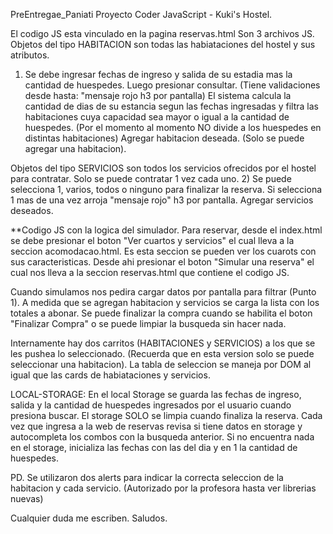 PreEntregae_Paniati
Proyecto Coder JavaScript - Kuki's Hostel.

El codigo JS esta vinculado en la pagina reservas.html Son 3 archivos JS.
Objetos del tipo HABITACION son todas las habiataciones del hostel y sus atributos. 

1) Se debe ingresar fechas de ingreso y salida de su estadia mas la cantidad de huespedes. Luego presionar consultar. (Tiene validaciones desde hasta: "mensaje rojo h3 por pantalla)
El sistema calcula la cantidad de dias de su estancia segun las fechas ingresadas y filtra las habitaciones cuya capacidad sea mayor o igual a la cantidad de huespedes. (Por el momento al momento NO divide a los huespedes en distintas habitaciones)
Agregar habitacion deseada. (Solo se puede agregar una habitacion).

Objetos del tipo SERVICIOS son todos los servicios ofrecidos por el hostel para contratar. Solo se puede contratar 1 vez cada uno.
2) Se puede selecciona 1, varios, todos o ninguno para finalizar la reserva. Si selecciona 1 mas de una vez arroja "mensaje rojo" h3 por pantalla.
Agregar servicios deseados.


**Codigo JS con la logica del simulador.
Para reservar, desde el index.html se debe presionar el boton "Ver cuartos y servicios" el cual lleva a la seccion acomodacao.html. Es esta seccion se pueden ver los cuarots con sus caracteristicas. Desde ahi presionar el boton "Simular una reserva" el cual nos lleva a la seccion reservas.html que contiene el codigo JS.

Cuando simulamos nos pedira cargar datos por pantalla para filtrar (Punto 1).
A medida que se agregan habitacion y servicios se carga la lista con los totales a abonar.
Se puede finalizar la compra cuando se habilita el boton "Finalizar Compra" o se puede limpiar la busqueda sin hacer nada.

Internamente hay dos carritos (HABITACIONES y SERVICIOS) a los que se les pushea lo seleccionado. (Recuerda que en esta version solo se puede seleccionar una habitacion). 
La tabla de seleccion se maneja por DOM al igual que las cards de habiataciones y servicios.

LOCAL-STORAGE:
En el local Storage se guarda las fechas de ingreso, salida y la cantidad de huespedes ingresados por el usuario cuando presiona buscar.
El storage SOLO se limpia cuando finaliza la reserva.
Cada vez que ingresa a la web de reservas revisa si tiene datos en storage y
autocompleta los combos con la busqueda anterior. Si no encuentra nada en el storage, inicializa las fechas con las del dia y en 1 la cantidad de huespedes.

PD. Se utilizaron dos alerts para indicar la correcta seleccion de la habitacion y cada servicio. (Autorizado por la profesora hasta ver librerias nuevas)

Cualquier duda me escriben.
Saludos.
